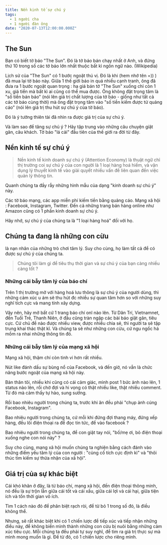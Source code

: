 ```yaml
---
title: Nền kinh tế sự chú ý
tags:
  - 1 người cha
  - 1 người đàn ông
date: "2020-07-13T12:00:00.000Z"
---
```


## The Sun

Bạn có biết tờ báo "The Sun". 
Đó là tờ báo bán chạy nhất ở Anh, và đứng thứ 10 trong số các tờ báo lớn nhất thuộc bất kì ngôn ngữ nào. (Wikipedia)

Lịch sử của "The Sun" có 1 bước ngoặt thú vị. Đó là khi (hem nhớ tên =)) ) đã mua lại tờ báo này. 
Giữa 1 thế giới báo in quá nhiều cạnh tranh, ông đã đưa ra 1 bước ngoặt quan trọng : hạ giá bán tờ "The Sun" xuống chỉ còn 1 xu, giá tiền mà bất kì ai cũng có thể mua được. Ông không đặt trọng tâm là "số tiền bán báo" (nói lên giá trị chất lượng của tờ báo - giống như tất cả các tờ báo cùng thời) mà ông đặt trọng tâm vào "số tiền kiếm được từ quảng cáo" (nói lên giá trị thu hút sự chú ý của tờ báo). 

Đó là ý tưởng thiên tài đã nhìn ra được giá trị của sự chú ý. 

Và làm sao để tăng sự chú ý ? Hãy tập trung vào những câu chuyện giật gân, câu khách. Tờ báo "lá cải" đầu tiên của thế giới ra đời từ đây. 

## Nền kinh tế sự chú ý

> Nền kinh tế kinh doanh sự chú ý (Attention Economy) là thuật ngữ chỉ thị trường coi sự chú ý của con người là 1 loại hàng hoá hiếm, và vận dụng lý thuyết kinh tế vào giải quyết nhiều vấn đề liên quan đến việc quản lý thông tin. 

Quanh chúng ta đầy rẫy những hình mẫu của dạng "kinh doanh sự chú ý" này.

Các tờ báo mạng, các app miễn phí kiếm tiền bằng quảng cáo. Mạng xã hội : Facebook, Instagram, Twitter. Đến cả những trang bán hàng online như Amazon cũng có 1 phần kinh doanh sự chú ý. 

Hãy nhớ, sự chú ý của chúng ta là "1 loại hàng hoá" đối với họ. 

## Chúng ta đang là những con cừu
là nạn nhân của những trò chơi tâm lý. 
Suy cho cùng, họ làm tất cả để có được sự chú ý của chúng ta. 

> Chúng tôi làm gì để tiêu thụ thời gian và sự chú ý của bạn càng nhiều càng tốt ? 

### Những cái bẫy tâm lý của báo chí
Trên 1 thị trường mở với hàng hoá lưu thông là sự chú ý của người dùng, thì những cảm xúc u ám sẽ thu hút đc nhiều sự quan tâm hơn so với những suy nghĩ tích cực và mang tính xây dựng. 

Vậy nên, hãy mở bất cứ 1 trang báo chí onl nào lên. Từ Dân Trí, Vietnamnet, đến Tuổi Trẻ, Thanh Niên, ở đâu cũng tràn ngập các bài báo giật gân, tiêu cực. Cứ chủ đề nào được nhiều view, được nhiều chia sẻ, thì người ta sẽ tập trung khai thác thật kĩ. Và chúng ta sẽ như những con cừu, cứ ngu ngốc há mồm ra nhai những thông tin đó. 

### Những cái bẫy tâm lý của mạng xã hội
Mạng xã hội, thậm chí còn tinh vi hơn rất nhiều. 

Nút like đánh dấu sự bùng nổ của Facebook, và đến giờ, nó vẫn là chức năng bước ngoặt của mạng xã hội này. 

Bản thân tôi, nhiều khi cũng có cái cảm giác, mình post 1 bức ảnh nào lên, 1 status nào lên, rồi chờ đợi và hi vọng có thật nhiều like, thật nhiều comment. Từ đó mà cảm thấy tự hào, sung sướng. 

Rồi bao nhiêu người trong chúng ta, trước khi ăn đều phải "chụp ảnh cúng Facebook, Instagram".

Bao nhiêu người trong chúng ta, cứ mỗi khi đứng đợi thang máy, đứng xếp hàng, đều lôi điện thoại ra để đọc tin tức, để vào facebook ? 

Bao nhiêu người trong chúng ta, để con giật tay nói, "bố/mẹ ơi, bỏ điện thoại xuống nghe con nói này" ?

Suy cho cùng, mạng xã hội muốn chúng ta nghiện bằng cách đánh vào những điểm yếu tâm lý của con người : "củng cố tích cực định kì" và "thôi thúc tìm kiếm sự thừa nhận của xã hội". 

## Giá trị của sự khác biệt
Cái khó khăn ở đây, là từ báo chí, mạng xã hội, đến điện thoại thông minh, nó đều là sự trộn lẫn giữa cái tốt và cái xấu, giữa cái lợi và cái hại, giữa tiện ích và tốn thời gian vô ích. 

Tìm 1 cách nào đó để phân biệt rạch ròi, để từ bỏ 1 trong số đó, là điều không thể. 

Nhưng, sẽ rất khác biệt khi có 1 chiến lược để tiếp xúc và tiếp nhận những điều này, để không biến mình thành những con cừu bị nuôi bằng những cảm xúc tiêu cực.
Mỗi chúng ta đều phải tự suy nghĩ, để tìm ra giá trị thực sự mà mình mong muốn là gì. Để từ đó, có 1 chiến lược cho riêng mình. 
